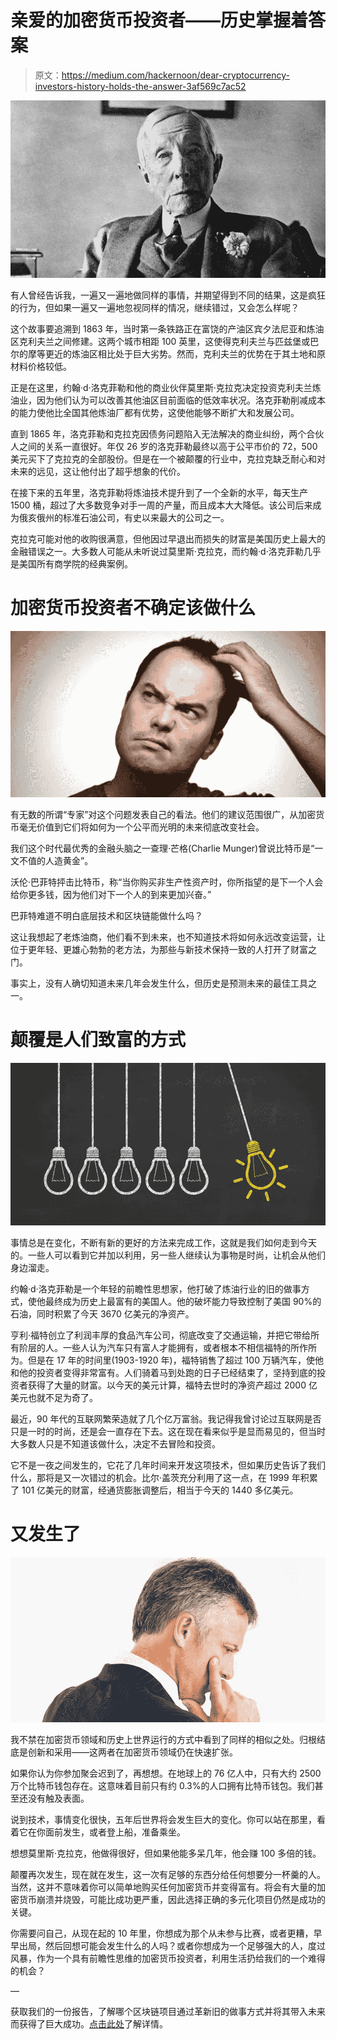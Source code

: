 # 亲爱的加密货币投资者——历史掌握着答案

> 原文：<https://medium.com/hackernoon/dear-cryptocurrency-investors-history-holds-the-answer-3af569c7ac52>

![](img/3b0b848093303e7fe3861b0b5c4c75f2.png)

有人曾经告诉我，一遍又一遍地做同样的事情，并期望得到不同的结果，这是疯狂的行为，但如果一遍又一遍地忽视同样的情况，继续错过，又会怎么样呢？

这个故事要追溯到 1863 年，当时第一条铁路正在富饶的产油区宾夕法尼亚和炼油区克利夫兰之间修建。这两个城市相距 100 英里，这使得克利夫兰与匹兹堡或巴尔的摩等更近的炼油区相比处于巨大劣势。然而，克利夫兰的优势在于其土地和原材料价格较低。

正是在这里，约翰·d·洛克菲勒和他的商业伙伴莫里斯·克拉克决定投资克利夫兰炼油业，因为他们认为可以改善其他油区目前面临的低效率状况。洛克菲勒削减成本的能力使他比全国其他炼油厂都有优势，这使他能够不断扩大和发展公司。

直到 1865 年，洛克菲勒和克拉克因债务问题陷入无法解决的商业纠纷，两个合伙人之间的关系一直很好。年仅 26 岁的洛克菲勒最终以高于公平市价的 72，500 美元买下了克拉克的全部股份。但是在一个被颠覆的行业中，克拉克缺乏耐心和对未来的远见，这让他付出了超乎想象的代价。

在接下来的五年里，洛克菲勒将炼油技术提升到了一个全新的水平，每天生产 1500 桶，超过了大多数竞争对手一周的产量，而且成本大大降低。该公司后来成为俄亥俄州的标准石油公司，有史以来最大的公司之一。

克拉克可能对他的收购很满意，但他因过早退出而损失的财富是美国历史上最大的金融错误之一。大多数人可能从未听说过莫里斯·克拉克，而约翰·d·洛克菲勒几乎是美国所有商学院的经典案例。

# **加密货币投资者不确定该做什么**

![](img/05ea21504186ca57dcb8d9d9a24a6b67.png)

有无数的所谓“专家”对这个问题发表自己的看法。他们的建议范围很广，从加密货币毫无价值到它们将如何为一个公平而光明的未来彻底改变社会。

我们这个时代最优秀的金融头脑之一查理·芒格(Charlie Munger)曾说比特币是“一文不值的人造黄金”。

沃伦·巴菲特抨击比特币，称“当你购买非生产性资产时，你所指望的是下一个人会给你更多钱，因为他们对下一个人的到来更加兴奋。”

巴菲特难道不明白底层技术和区块链能做什么吗？

这让我想起了老炼油商，他们看不到未来，也不知道技术将如何永远改变运营，让位于更年轻、更雄心勃勃的老方法，为那些与新技术保持一致的人打开了财富之门。

事实上，没有人确切知道未来几年会发生什么，但历史是预测未来的最佳工具之一。

# **颠覆是人们致富的方式**

![](img/cb94e7f8da0234c2a9ff9c0e40815fdf.png)

事情总是在变化，不断有新的更好的方法来完成工作，这就是我们如何走到今天的。一些人可以看到它并加以利用，另一些人继续认为事物是时尚，让机会从他们身边溜走。

约翰·d·洛克菲勒是一个年轻的前瞻性思想家，他打破了炼油行业的旧的做事方式，使他最终成为历史上最富有的美国人。他的破坏能力导致控制了美国 90%的石油，同时积累了今天 3670 亿美元的净资产。

亨利·福特创立了利润丰厚的食品汽车公司，彻底改变了交通运输，并把它带给所有阶层的人。一些人认为汽车只有富人才能拥有，或者根本不相信福特的所作所为。但是在 17 年的时间里(1903-1920 年)，福特销售了超过 100 万辆汽车，使他和他的投资者变得非常富有。人们骑着马到处跑的日子已经结束了，坚持到底的投资者获得了大量的财富。以今天的美元计算，福特去世时的净资产超过 2000 亿美元也就不足为奇了。

最近，90 年代的互联网繁荣造就了几个亿万富翁。我记得我曾讨论过互联网是否只是一时的时尚，还是会一直存在下去。这在现在看来似乎是显而易见的，但当时大多数人只是不知道该做什么，决定不去冒险和投资。

它不是一夜之间发生的，它花了几年时间来开发这项技术，但如果历史告诉了我们什么，那将是又一次错过的机会。比尔·盖茨充分利用了这一点，在 1999 年积累了 101 亿美元的财富，经通货膨胀调整后，相当于今天的 1440 多亿美元。

# **又发生了**

![](img/e156eace192fd9d1c02559102be32f2a.png)

我不禁在加密货币领域和历史上世界运行的方式中看到了同样的相似之处。归根结底是创新和采用——这两者在加密货币领域仍在快速扩张。

如果你认为你参加聚会迟到了，再想想。在地球上的 76 亿人中，只有大约 2500 万个比特币钱包存在。这意味着目前只有约 0.3%的人口拥有比特币钱包。我们甚至还没有触及表面。

说到技术，事情变化很快，五年后世界将会发生巨大的变化。你可以站在那里，看着它在你面前发生，或者登上船，准备乘坐。

想想莫里斯·克拉克，他做得很好，但如果他能多呆几年，他会赚 100 多倍的钱。

颠覆再次发生，现在就在发生，这一次有足够的东西分给任何想要分一杯羹的人。当然，这并不意味着你可以简单地购买任何加密货币并变得富有。将会有大量的加密货币崩溃并烧毁，可能比成功更严重，因此选择正确的多元化项目仍然是成功的关键。

你需要问自己，从现在起的 10 年里，你想成为那个从未参与比赛，或者更糟，早早出局，然后回想可能会发生什么的人吗？或者你想成为一个足够强大的人，度过风暴，作为一个具有前瞻性思维的加密货币投资者，利用生活扔给我们的一个难得的机会？

—

获取我们的一份报告，了解哪个区块链项目通过革新旧的做事方式并将其带入未来而获得了巨大成功。[点击此处](https://cryptoinvestinginsider.com/cryptocurrency-to-invest-in/?utm_source=hn&utm_campaign=rockefeller)了解详情。